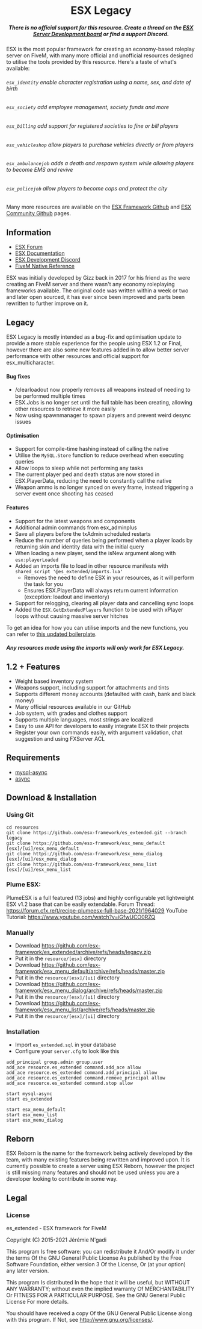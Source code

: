 <h1 align='center'>ESX Legacy</a></h1><h5 align='center'>There is no official support for this resource. Create a thread on the <a href='https://forum.cfx.re/c/server-development/essentialmode/46'>ESX Server Development board</a> or find a support Discord.</h5>


ESX is the most popular framework for creating an economy-based roleplay server on FiveM, with many more official and unofficial resources designed to utilise the tools provided by this resource. Here's a taste of what's available:

###### `esx_identity` enable character registration using a name, sex, and date of birth
###### `esx_society` add employee management, society funds and more
###### `esx_billing` add support for registered societies to fine or bill players
###### `esx_vehicleshop` allow players to purchase vehicles directly or from players
###### `esx_ambulancejob` adds a death and respawn system while allowing players to become EMS and revive
###### `esx_policejob` allow players to become cops and protect the city


Many more resources are available on the [ESX Framework Github](https://github.com/esx-framework) and [ESX Community Github](https://github.com/esx-community/) pages.


## Information

- [ESX Forum](https://forum.esx-framework.org/)
- [ESX Documentation](https://wiki.esx-framework.org/)
- [ESX Development Discord](https://discord.me/esx)
- [FiveM Native Reference](https://runtime.fivem.net/doc/reference.html)

ESX was initially developed by Gizz back in 2017 for his friend as the were creating an FiveM server and there wasn't any economy roleplaying frameworks available. The original code was written within a week or two and later open sourced, it has ever since been improved and parts been rewritten to further improve on it.


## Legacy

ESX Legacy is mostly intended as a bug-fix and optimisation update to provide a more stable experience for the people using ESX 1.2 or Final, however there are also some new features added in to allow better server performance with other resources and official support for esx_multicharacter.
#### Bug fixes
* /clearloadout now properly removes all weapons instead of needing to be performed multiple times
* ESX.Jobs is no longer set until the full table has been creating, allowing other resources to retrieve it more easily
* Now using spawnmanager to spawn players and prevent weird desync issues
 
#### Optimisation
* Support for compile-time hashing instead of calling the native
* Utilise the `MySQL.Store` function to reduce overhead when executing queries
* Allow loops to sleep while not performing any tasks
* The current player ped and death status are now stored in ESX.PlayerData, reducing the need to constantly call the native
* Weapon ammo is no longer synced on every frame, instead triggering a server event once shooting has ceased

#### Features
* Support for the latest weapons and components
* Additional admin commands from esx_adminplus
* Save all players before the txAdmin scheduled restarts
* Reduce the number of queries being performed when a player loads by returning skin and identity data with the initial query
* When loading a new player, send the isNew argument along with `esx:playerLoaded`
* Added an imports file to load in other resource manifests with `shared_script '@es_extended/imports.lua'`
	- Removes the need to define ESX in your resources, as it will perform the task for you
	- Ensures ESX.PlayerData will always return current information (exception: loadout and inventory)
* Support for relogging, clearing all player data and cancelling sync loops
* Added the `ESX.GetExtendedPlayers` function to be used with xPlayer loops without causing massive server hitches

To get an idea for how you can utilise imports and the new functions, you can refer to [this updated boilerplate](https://github.com/thelindat/esx_legacy_boilerplate).  
##### Any resources made using the imports will only work for ESX Legacy.


## 1.2 + Features

- Weight based inventory system
- Weapons support, including support for attachments and tints
- Supports different money accounts (defaulted with cash, bank and black money)
- Many official resources available in our GitHub
- Job system, with grades and clothes support
- Supports multiple languages, most strings are localized
- Easy to use API for developers to easily integrate ESX to their projects
- Register your own commands easily, with argument validation, chat suggestion and using FXServer ACL


## Requirements

- [mysql-async](https://github.com/brouznouf/fivem-mysql-async)
- [async](https://github.com/esx-framework/async)


## Download & Installation


### Using Git

```
cd resources
git clone https://github.com/esx-framework/es_extended.git --branch legacy
git clone https://github.com/esx-framework/esx_menu_default [esx]/[ui]/esx_menu_default
git clone https://github.com/esx-framework/esx_menu_dialog [esx]/[ui]/esx_menu_dialog
git clone https://github.com/esx-framework/esx_menu_list [esx]/[ui]/esx_menu_list
```

### Plume ESX:

PlumeESX is a full featured (13 jobs) and highly configurable yet lightweight ESX v1.2 base that can be easily extendable.
Forum Thread: https://forum.cfx.re/t/recipe-plumeesx-full-base-2021/1964029
YouTube Tutorial: https://www.youtube.com/watch?v=iGfwUCO0RZQ

### Manually

- Download https://github.com/esx-framework/es_extended/archive/refs/heads/legacy.zip
- Put it in the `resource/[esx]` directory
- Download https://github.com/esx-framework/esx_menu_default/archive/refs/heads/master.zip
- Put it in the `resource/[esx]/[ui]` directory
- Download https://github.com/esx-framework/esx_menu_dialog/archive/refs/heads/master.zip
- Put it in the `resource/[esx]/[ui]` directory
- Download https://github.com/esx-framework/esx_menu_list/archive/refs/heads/master.zip
- Put it in the `resource/[esx]/[ui]` directory


### Installation

- Import `es_extended.sql` in your database
- Configure your `server.cfg` to look like this

```
add_principal group.admin group.user
add_ace resource.es_extended command.add_ace allow
add_ace resource.es_extended command.add_principal allow
add_ace resource.es_extended command.remove_principal allow
add_ace resource.es_extended command.stop allow

start mysql-async
start es_extended

start esx_menu_default
start esx_menu_list
start esx_menu_dialog
```

## Reborn

ESX Reborn is the name for the framework being actively developed by the team, with many existing features being rewritten and improved upon. It is currently possible to create a server using ESX Reborn, however the project is still missing many features and should not be used unless you are a developer looking to contribute in some way.


## Legal

### License

es_extended - ESX framework for FiveM

Copyright (C) 2015-2021 Jérémie N'gadi

This program Is free software: you can redistribute it And/Or modify it under the terms Of the GNU General Public License As published by the Free Software Foundation, either version 3 Of the License, Or (at your option) any later version.

This program Is distributed In the hope that it will be useful, but WITHOUT ANY WARRANTY; without even the implied warranty Of MERCHANTABILITY Or FITNESS FOR A PARTICULAR PURPOSE. See the GNU General Public License For more details.

You should have received a copy Of the GNU General Public License along with this program. If Not, see http://www.gnu.org/licenses/.
